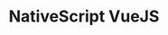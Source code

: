 ---
layout: topic
permalink: /learning/nativescript-vue/
id: nativescript
title: NativeScript VueJS
hide_navigation: true
infos:
  title: NativeScript VueJS
  description: Learn how to use NativeScript VueJS and build a native app in one month
resources:
  - title: NativeScript Vue Documentation
    url: https://nativescript-vue.org/
projects_ideas:
  - title: Build a todo app
  - title: Build a weather app
---